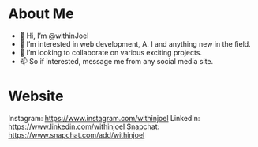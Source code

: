 # About Me
* 👋 Hi, I’m @withinJoel
* 👀 I’m interested in web development, A. I and anything new in the field.
* 💞️ I’m looking to collaborate on various exciting projects.
* 📫 So if interested, message me from any social media site.

# Website
Instagram: https://www.instagram.com/withinjoel
LinkedIn: https://www.linkedin.com/withinjoel
Snapchat: https://www.snapchat.com/add/withinjoel
